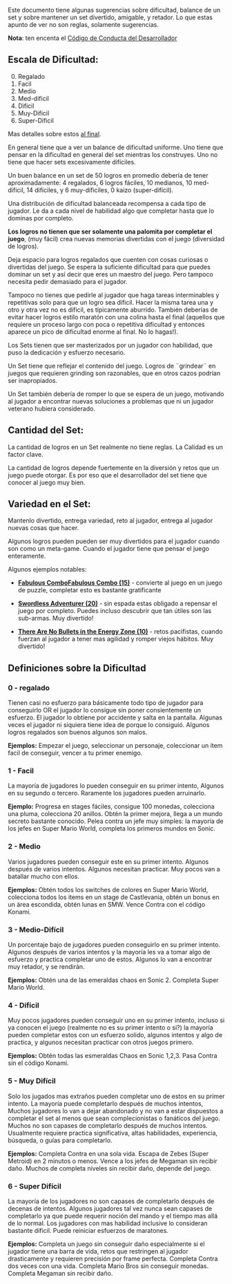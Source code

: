 Este documento tiene algunas sugerencias sobre dificultad, balance de un set y sobre mantener un set divertido, amigable, y retador. Lo que estas apunto de ver no son reglas, solamente sugerencias.

**Nota**: ten encenta el [Código de Conducta del Desarrollador](/es/guidelines/developers/code-of-conduct)

## Escala de Dificultad:

0. Regalado
1. Facil
2. Medio
3. Med-dificil
4. Dificil
5. Muy-Dificil
6. Super-Dificil

Mas detalles sobre estos [al final](#definiciones-sobre-la-dificultad).

En general tiene que a ver un balance de dificultad uniforme. Uno tiene que pensar en la dificultad en general del set mientras los construyes. Uno no tiene que hacer sets excesivamente difíciles.

Un buen balance en un set de 50 logros en promedio debería de tener aproximadamente: 4 regalados, 6 logros fáciles, 10 medianos, 10 med-difícil, 14 difíciles, y 6 muy-dificiles, 0 kaizo (super-difícil).

Una distribución de dificultad balanceada recompensa a cada tipo de jugador. Le da a cada nivel de habilidad algo que completar hasta que lo dominas por completo.

**Los logros no tienen que ser solamente una palomita por completar el juego**, (muy fácil) crea nuevas memorias divertidas con el juego (diversidad de logros).

Deja espacio para logros regalados que cuenten con cosas curiosas o divertidas del juego. Se espera la suficiente dificultad para que puedes dominar un set y así decir que eres un maestro del juego. Pero tampoco necesita pedir demasiado para el jugador.

Tampoco no tienes que pedirle al jugador que haga tareas interminables y repetitivas solo para que un logro sea dificil. Hacer la misma tarea una y otro y otra vez no es dificil, es tipicamente aburrido. También deberías de evitar hacer logros estilo maratón con una colina hasta el final (aquellos que requiere un proceso largo con poca o repetitiva dificultad y entonces aparece un pico de dificultad enorme al final. No lo hagas!).

Los Sets tienen que ser masterizados por un jugador con habilidad, que puso la dedicación y esfuerzo necesario.

Un Set tiene que reflejar el contenido del juego. Logros de ¨grindear¨ en juegos que requieren grinding son razonables, que en otros cazos podrían ser inapropiados.

Un Set también debería de romper lo que se espera de un juego, motivando al jugador a encontrar nuevas soluciones a problemas que ni un jugador veterano hubiera considerado.

## Cantidad del Set:

La cantidad de logros en un Set realmente no tiene reglas. La Calidad es un factor clave.

La cantidad de logros depende fuertemente en la diversión y retos que un juego puede otorgar. Es por eso que el desarrollador del set tiene que conocer al juego muy bien.

## Variedad en el Set:

Mantenlo divertido, entrega variedad, reto al jugador, entrega al jugador nuevas cosas que hacer.

Algunos logros pueden pueden ser muy divertidos para el jugador cuando son como un meta-game. Cuando el jugador tiene que pensar el juego enteramente.

Algunos ejemplos notables:

- **[Fabulous ComboFabulous Combo (15)](http://retroachievements.org/Achievement/8939)** - convierte al juego en un juego de puzzle, completar esto es bastante gratificante

- **[Swordless Adventurer (20)](http://retroachievements.org/Achievement/33775)** - sin espada estas obligado a repensar el juego por completo. Puedes incluso descubrir que tan útiles son las sub-armas. Muy divertido!

- **[There Are No Bullets in the Energy Zone (10)](http://retroachievements.org/Achievement/6770)** - retos pacifistas, cuando fuerzan al jugador a tener mas agilidad y romper viejos hábitos. Muy divertido!

## Definiciones sobre la Dificultad

### 0 - regalado

Tienen casi no esfuerzo para básicamente todo tipo de jugador para conseguirlo OR el jugador lo consigue sin poner consientemente un esfuerzo. El jugador lo obtiene por accidente y salta en la pantalla. Algunas veces el jugador ni siquiera tiene idea de porque lo consiguió. Algunos logros regalados son buenos algunos son malos.

**Ejemplos:** Empezar el juego, seleccionar un personaje, coleccionar un ítem facil de conseguir, vencer a tu primer enemigo.

### 1 - Facil

La mayoría de jugadores lo pueden conseguir en su primer intento, Algunos en su segundo o tercero. Raramente los jugadores pueden arruinarlo.

**Ejemplo:** Progresa en stages fáciles, consigue 100 monedas, colecciona una pluma, colecciona 20 anillos. Obtén la primer mejora, llega a un mundo secreto bastante conocido. Pelea contra un jefe muy simples: la mayoría de los jefes en Super Mario World, completa los primeros mundos en Sonic.

### 2 - Medio

Varios jugadores pueden conseguir este en su primer intento. Algunos después de varios intentos. Algunos necesitan practicar. Muy pocos van a batallar mucho con ellos.

**Ejemplos:** Obtén todos los switches de colores en Super Mario World, colecciona todos los items en un stage de Castlevania, obtén un bonus en un área escondida, obtén lunas en SMW. Vence Contra con el código Konami.

### 3 - Medio-Difícil

Un porcentaje bajo de jugadores pueden conseguirlo en su primer intento. Algunos después de varios intentos y la mayoría les va a tomar algo de esfuerzo y practica completar uno de estos. Algunos lo van a encontrar muy retador, y se rendirán.

**Ejemplos:** Obtén una de las emeraldas chaos en Sonic 2. Completa Super Mario World.

### 4 - Difícil

Muy pocos jugadores pueden conseguir uno en su primer intento, incluso si ya conocen el juego (realmente no es su primer intento o si?) la mayoría pueden completar estos con un esfuerzo solido, algunos intentos y algo de practica, y algunos necesitan practicar con otros juegos primero.

**Ejemplos:** Obtén todas las esmeraldas Chaos en Sonic 1,2,3. Pasa Contra sin el código Konami.

### 5 - Muy Difícil

Solo los jugados mas extraños pueden completar uno de estos en su primer intento. La mayoría puede completarlo después de muchos intentos, Muchos jugadores lo van a dejar abandonado y no van a estar dispuestos a completar el set al menos que sean complecionistas o fanáticos del juego. Muchos no son capases de completarlo después de muchos intentos. Usualmente requiere practica significativa, altas habilidades, experiencia, búsqueda, o guías para completarlo.

**Ejemplos:** Completa Contra en una sola vida. Escapa de Zebes (Super Metroid) en 2 minutos o menos. Vence a los jefes de Megaman sin recibir daño. Muchos de completa niveles sin recibir daño, depende del juego.

### 6 - Super Difícil

La mayoría de los jugadores no son capases de completarlo después de decenas de intentos. Algunos jugadores tal vez nunca sean capases de completarlo ya que puede requerir noción del mando y el tiempo mas allá de lo normal. Los jugadores con mas habilidad inclusive lo consideran bastante dificil. Puede reiniciar esfuerzos de maratones.

**Ejemplos:** Completa un juego sin conseguir daño especialmente si el jugador tiene una barra de vida, retos que restringen al jugador drasticamente y requieren precisión por frame perfecta. Completa Contra dos veces con una vida. Completa Mario Bros sin conseguir monedas. Completa Megaman sin recibir daño.
